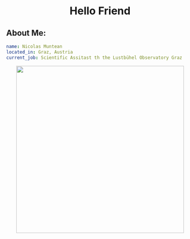 <h1 align="center">Hello Friend</h1>

## About Me:

```yaml
name: Nicolas Muntean
located_in: Graz, Austria
current_job: Scientific Assitast th the Lustbühel Observatory Graz
```


<p align="center">
  <img src="https://github.com/user-attachments/assets/d021d146-7c3c-4087-97ba-a7d7253fc27c" height="450" />
</p>


<!--
**NicoMuntean/NicoMuntean** is a ✨ _special_ ✨ repository because its `README.md` (this file) appears on your GitHub profile.

Here are some ideas to get you started:

- 🔭 I’m currently working on ...
- 🌱 I’m currently learning ...
- 👯 I’m looking to collaborate on ...
- 🤔 I’m looking for help with ...
- 💬 Ask me about ...
- 📫 How to reach me: ...
- 😄 Pronouns: ...
- ⚡ Fun fact: ...
-->
